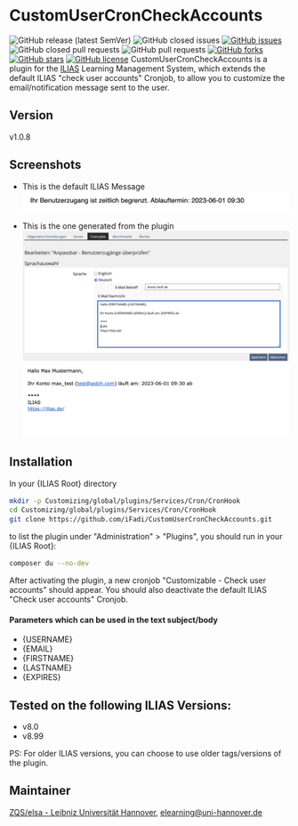CustomUserCronCheckAccounts
============
![GitHub release (latest SemVer)](https://img.shields.io/github/v/release/iFadi/CustomUserCronCheckAccounts?style=flat-square)
![GitHub closed issues](https://img.shields.io/github/issues-closed/iFadi/CustomUserCronCheckAccounts?style=flat-square&color=success)
[![GitHub issues](https://img.shields.io/github/issues/iFadi/CustomUserCronCheckAccounts?style=flat-square&color=yellow)](https://github.com/iFadi/CustomUserCronCheckAccounts/issues)
![GitHub closed pull requests](https://img.shields.io/github/issues-pr-closed/iFadi/CustomUserCronCheckAccounts?style=flat-square&color=success)
![GitHub pull requests](https://img.shields.io/github/issues-pr/iFadi/CustomUserCronCheckAccounts?style=flat-square&color=yellow)
[![GitHub forks](https://img.shields.io/github/forks/iFadi/CustomUserCronCheckAccounts?style=flat-square&color=blueviolet)](https://github.com/iFadi/CustomUserCronCheckAccounts/network)
[![GitHub stars](https://img.shields.io/github/stars/iFadi/CustomUserCronCheckAccounts?style=flat-square&color=blueviolet)](https://github.com/iFadi/CustomUserCronCheckAccounts/stargazers)
[![GitHub license](https://img.shields.io/github/license/iFadi/CustomUserCronCheckAccounts?style=flat-square)](https://github.com/iFadi/CustomUserCronCheckAccounts/blob/main/LICENSE)
CustomUserCronCheckAccounts is a plugin for the [ILIAS](https://www.ilias.de/) Learning Management System, which extends the default ILIAS "check user accounts" Cronjob,
to allow you to customize the email/notification message sent to the user.

## Version
v1.0.8

## Screenshots
* This is the default ILIAS Message
![Settings](screenshots/custom_acc_exp_cron_2.png)


* This is the one generated from the plugin
![Settings](screenshots/custom_acc_exp_cron_1.png)
![Settings](screenshots/custom_acc_exp_cron_3.png)


## Installation
In your {ILIAS Root} directory
```bash
mkdir -p Customizing/global/plugins/Services/Cron/CronHook
cd Customizing/global/plugins/Services/Cron/CronHook
git clone https://github.com/iFadi/CustomUserCronCheckAccounts.git
```

to list the plugin under "Administration" > "Plugins", you should run in your {ILIAS Root}:
```bash
composer du --no-dev
```

After activating the plugin, a new cronjob "Customizable - Check user accounts" should appear. You should also deactivate the default ILIAS "Check user accounts" Cronjob.

#### Parameters which can be used in the text subject/body
* {USERNAME}
* {EMAIL}
* {FIRSTNAME}
* {LASTNAME}
* {EXPIRES}

## Tested on the following ILIAS Versions:
* v8.0
* v8.99

PS: For older ILIAS versions, you can choose to use older tags/versions of the plugin.

## Maintainer
[ZQS/elsa - Leibniz Universität Hannover](https://www.zqs.uni-hannover.de/de/zqs/team-kontakt/elsa/), [elearning@uni-hannover.de](mailto:elearning@uni-hannover.de)

